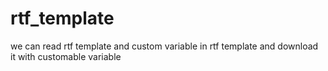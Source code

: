 # rtf_template
we can read rtf template and custom variable in rtf template and download it with customable variable
